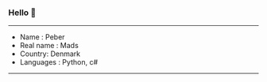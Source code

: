 ### Hello 👋

-------------------------

- Name : Peber
- Real name : Mads
- Country: Denmark
- Languages : Python, c#
-------------------------




